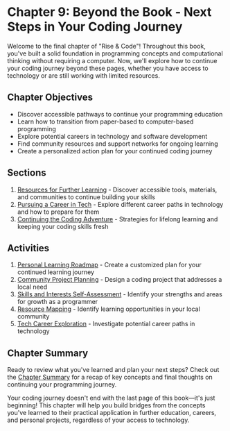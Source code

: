 # Chapter 9: Beyond the Book - Next Steps in Your Coding Journey

Welcome to the final chapter of "Rise & Code"! Throughout this book, you've built a solid foundation in programming concepts and computational thinking without requiring a computer. Now, we'll explore how to continue your coding journey beyond these pages, whether you have access to technology or are still working with limited resources.

## Chapter Objectives

- Discover accessible pathways to continue your programming education
- Learn how to transition from paper-based to computer-based programming
- Explore potential careers in technology and software development
- Find community resources and support networks for ongoing learning
- Create a personalized action plan for your continued coding journey

## Sections

1. [Resources for Further Learning](sections/01-resources-further-learning.md) - Discover accessible tools, materials, and communities to continue building your skills
2. [Pursuing a Career in Tech](sections/02-pursuing-career-tech.md) - Explore different career paths in technology and how to prepare for them
3. [Continuing the Coding Adventure](sections/03-continuing-coding-adventure.md) - Strategies for lifelong learning and keeping your coding skills fresh

## Activities

1. [Personal Learning Roadmap](activities/01-personal-learning-roadmap.md) - Create a customized plan for your continued learning journey
2. [Community Project Planning](activities/02-community-project-planning.md) - Design a coding project that addresses a local need
3. [Skills and Interests Self-Assessment](activities/03-skills-interests-assessment.md) - Identify your strengths and areas for growth as a programmer
4. [Resource Mapping](activities/04-resource-mapping.md) - Identify learning opportunities in your local community
5. [Tech Career Exploration](activities/05-tech-career-exploration.md) - Investigate potential career paths in technology

## Chapter Summary

Ready to review what you've learned and plan your next steps? Check out the [Chapter Summary](chapter-summary.md) for a recap of key concepts and final thoughts on continuing your programming journey.

Your coding journey doesn't end with the last page of this book—it's just beginning! This chapter will help you build bridges from the concepts you've learned to their practical application in further education, careers, and personal projects, regardless of your access to technology.
